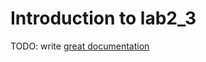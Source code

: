 # Introduction to lab2_3

TODO: write [great documentation](http://jacobian.org/writing/what-to-write/)
